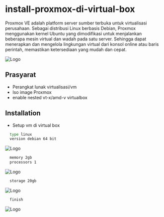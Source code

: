 # install-proxmox-di-virtual-box

Proxmox VE adalah platform server sumber terbuka untuk virtualisasi perusahaan. Sebagai distribusi Linux berbasis Debian, Proxmox menggunakan kernel Ubuntu yang dimodifikasi untuk menjalankan beberapa mesin virtual dan wadah pada satu server. Sehingga dapat menerapkan dan mengelola lingkungan virtual dari konsol online atau baris perintah, memastikan ketersediaan yang mudah dan cepat. 


![Logo](https://www.researchgate.net/publication/348528986/figure/fig1/AS:980473941606402@1610774612842/Traditional-and-virtual-architecture-server-comparison.jpg)



## Prasyarat

- Perangkat lunak virtualisasi/vm
- Iso image Proxmox
- enable nested vt-x/amd-v virtualbox



## Installation

- Setup vm di virtual box

```bash
  type linux
  version debian 64 bit
```

![Logo](https://raw.githubusercontent.com/danimaulana/Cara-install-proxmox-di-vm/main/Image/createvirtualmachine-1.png)

```bash
  memory 2gb
  processors 1
```

![Logo](https://raw.githubusercontent.com/danimaulana/Cara-install-proxmox-di-vm/main/Image/createvirtualmachine-2.png)

```bash
  storage 20gb
```

![Logo](https://raw.githubusercontent.com/danimaulana/Cara-install-proxmox-di-vm/main/Image/createvirtualmachine-3.png)

```bash
  finish
```

![Logo](https://raw.githubusercontent.com/danimaulana/Cara-install-proxmox-di-vm/main/Image/createvirtualmachine-4.png)
